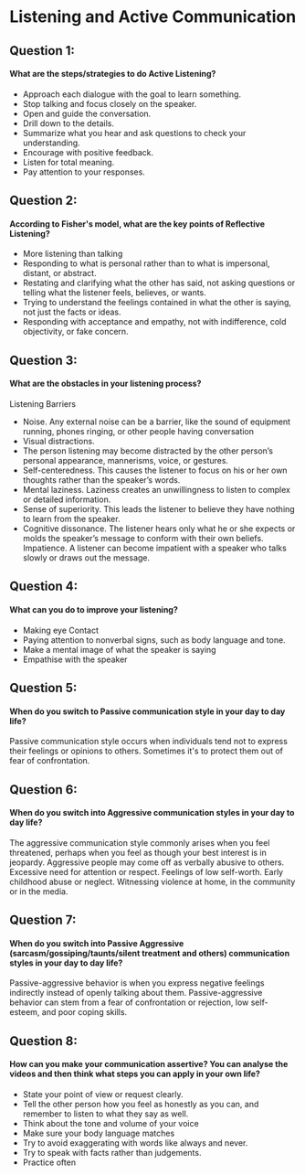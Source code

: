 # Listening and Active Communication
## Question 1:
#### What are the steps/strategies to do Active Listening?
* Approach each dialogue with the goal to learn something.
* Stop talking and focus closely on the speaker.
* Open and guide the conversation.
* Drill down to the details.
* Summarize what you hear and ask questions to check your understanding.
* Encourage with positive feedback.
* Listen for total meaning.
* Pay attention to your responses.

## Question 2:
#### According to Fisher's model, what are the key points of Reflective Listening?
* More listening than talking
* Responding to what is personal rather than to what is impersonal, distant, or abstract.
* Restating and clarifying what the other has said, not asking questions or telling what the listener feels, believes, or wants.
* Trying to understand the feelings contained in what the other is saying, not just the facts or ideas.
* Responding with acceptance and empathy, not with indifference, cold objectivity, or fake concern.

## Question 3:
#### What are the obstacles in your listening process?
Listening Barriers
* Noise. Any external noise can be a barrier, like the sound of equipment running, phones ringing, or other people having conversation
* Visual distractions. 
* The person listening may become distracted by the other person’s personal appearance, mannerisms, voice, or gestures. 
* Self-centeredness. This causes the listener to focus on his or her own thoughts rather than the speaker’s words.
* Mental laziness. Laziness creates an unwillingness to listen to complex or detailed information.
* Sense of superiority. This leads the listener to believe they have nothing to learn from the speaker.
* Cognitive dissonance. The listener hears only what he or she expects or molds the speaker’s message to conform with their own beliefs.
Impatience. A listener can become impatient with a speaker who talks slowly or draws out the message.
## Question 4:
#### What can you do to improve your listening?
* Making eye Contact
* Paying attention to nonverbal signs, such as body language and tone.
* Make a mental image of what the speaker is saying
* Empathise with the speaker
## Question 5:
#### When do you switch to Passive communication style in your day to day life?
Passive communication style occurs when individuals tend not to express their feelings or opinions to others. 
Sometimes it's to protect them out of fear of confrontation.
## Question 6:
#### When do you switch into Aggressive communication styles in your day to day life?
The aggressive communication style commonly arises when you feel threatened, perhaps when you feel as though your best interest is in jeopardy. 
Aggressive people may come off as verbally abusive to others.
Excessive need for attention or respect. Feelings of low self-worth. Early childhood abuse or neglect. 
Witnessing violence at home, in the community or in the media.
## Question 7:
#### When do you switch into Passive Aggressive (sarcasm/gossiping/taunts/silent treatment and others) communication styles in your day to day life?
Passive-aggressive behavior is when you express negative feelings indirectly instead of openly talking about them. 
Passive-aggressive behavior can stem from a fear of confrontation or rejection, low self-esteem, and poor coping skills.
## Question 8:
#### How can you make your communication assertive? You can analyse the videos and then think what steps you can apply in your own life?
* State your point of view or request clearly.
* Tell the other person how you feel as honestly as you can, and remember to listen to what they say as well.
* Think about the tone and volume of your voice 
* Make sure your body language matches 
* Try to avoid exaggerating with words like always and never. 
* Try to speak with facts rather than judgements.
* Practice often
